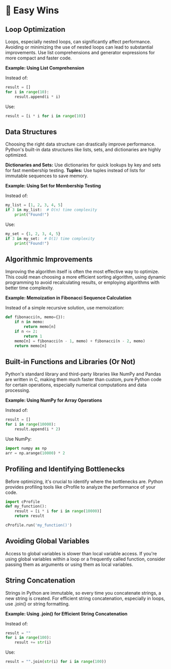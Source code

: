 # 💯 Easy Wins

## Loop Optimization

Loops, especially nested loops, can significantly affect performance. Avoiding or minimizing the use of nested loops can lead to substantial improvements. Use list comprehensions and generator expressions for more compact and faster code.

**Example: Using List Comprehension**

Instead of:

```python
result = []
for i in range(10):
    result.append(i * i)
```

Use:

```python
result = [i * i for i in range(10)]
```

## Data Structures

Choosing the right data structure can drastically improve performance. Python's built-in data structures like lists, sets, and dictionaries are highly optimized.

**Dictionaries and Sets:** Use dictionaries for quick lookups by key and sets for fast membership testing.
**Tuples:** Use tuples instead of lists for immutable sequences to save memory.

**Example: Using Set for Membership Testing**

Instead of:

```python
my_list = [1, 2, 3, 4, 5]
if 3 in my_list:  # O(n) time complexity
    print("Found!")
```

Use:

```python
my_set = {1, 2, 3, 4, 5}
if 3 in my_set:  # O(1) time complexity
    print("Found!")
```

## Algorithmic Improvements

Improving the algorithm itself is often the most effective way to optimize. This could mean choosing a more efficient sorting algorithm, using dynamic programming to avoid recalculating results, or employing algorithms with better time complexity.

**Example: Memoization in Fibonacci Sequence Calculation**

Instead of a simple recursive solution, use memoization:

```python
def fibonacci(n, memo={}):
    if n in memo:
        return memo[n]
    if n <= 2:
        return 1
    memo[n] = fibonacci(n - 1, memo) + fibonacci(n - 2, memo)
    return memo[n]
```

## Built-in Functions and Libraries (Or Not)

Python's standard library and third-party libraries like NumPy and Pandas are written in C, making them much faster than custom, pure Python code for certain operations, especially numerical computations and data processing.

**Example: Using NumPy for Array Operations**

Instead of:

```python
result = []
for i in range(10000):
    result.append(i * 2)
```

Use NumPy:

```python
import numpy as np
arr = np.arange(10000) * 2
```

## Profiling and Identifying Bottlenecks

Before optimizing, it's crucial to identify where the bottlenecks are. Python provides profiling tools like cProfile to analyze the performance of your code.

```python
import cProfile
def my_function():
    result = [i * i for i in range(10000)]
    return result

cProfile.run('my_function()')
```

## Avoiding Global Variables

Access to global variables is slower than local variable access. If you're using global variables within a loop or a frequently called function, consider passing them as arguments or using them as local variables.

## String Concatenation

Strings in Python are immutable, so every time you concatenate strings, a new string is created. For efficient string concatenation, especially in loops, use .join() or string formatting.

**Example: Using .join() for Efficient String Concatenation**

Instead of:

```python
result = ""
for i in range(100):
    result += str(i)
```

Use:

```python
result = "".join(str(i) for i in range(100))
```